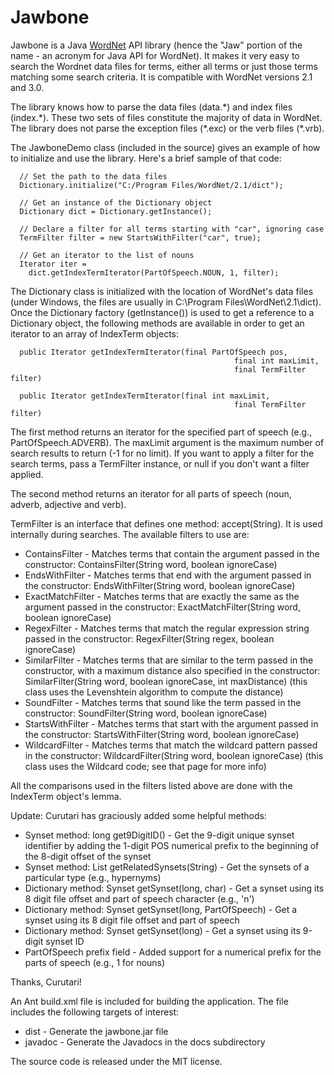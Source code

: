 # Jawbone
Jawbone is a Java [WordNet](http://wordnet.princeton.edu/) API library (hence the "Jaw" portion of the name - an acronym for Java API for WordNet). It makes it very easy to search the Wordnet data files for terms, either all terms or just those terms matching some search criteria. It is compatible with WordNet versions 2.1 and 3.0.

The library knows how to parse the data files (data.\*) and index files (index.\*). These two sets of files constitute the majority of data in WordNet. The library does not parse the exception files (\*.exc) or the verb files (\*.vrb).

The JawboneDemo class (included in the source) gives an example of how to initialize and use the library. Here's a brief sample of that code:

```
  // Set the path to the data files
  Dictionary.initialize("C:/Program Files/WordNet/2.1/dict");
  
  // Get an instance of the Dictionary object
  Dictionary dict = Dictionary.getInstance();
  
  // Declare a filter for all terms starting with "car", ignoring case
  TermFilter filter = new StartsWithFilter("car", true);
  
  // Get an iterator to the list of nouns
  Iterator iter = 
    dict.getIndexTermIterator(PartOfSpeech.NOUN, 1, filter);
```

The Dictionary class is initialized with the location of WordNet's data files (under Windows, the files are usually in C:\Program Files\WordNet\2.1\dict). Once the Dictionary factory (getInstance()) is used to get a reference to a Dictionary object, the following methods are available in order to get an iterator to an array of IndexTerm objects:

```
  public Iterator getIndexTermIterator(final PartOfSpeech pos,
                                                  final int maxLimit,
                                                  final TermFilter filter)

  public Iterator getIndexTermIterator(final int maxLimit,
                                                  final TermFilter filter)
```

The first method returns an iterator for the specified part of speech (e.g., PartOfSpeech.ADVERB). The maxLimit argument is the maximum number of search results to return (-1 for no limit). If you want to apply a filter for the search terms, pass a TermFilter instance, or null if you don't want a filter applied.

The second method returns an iterator for all parts of speech (noun, adverb, adjective and verb).

TermFilter is an interface that defines one method: accept(String). It is used internally during searches. The available filters to use are:

* ContainsFilter - Matches terms that contain the argument passed in the constructor: ContainsFilter(String word, boolean ignoreCase)
* EndsWithFilter - Matches terms that end with the argument passed in the constructor: EndsWithFilter(String word, boolean ignoreCase)
* ExactMatchFilter - Matches terms that are exactly the same as the argument passed in the constructor: ExactMatchFilter(String word, boolean ignoreCase)
* RegexFilter - Matches terms that match the regular expression string passed in the constructor: RegexFilter(String regex, boolean ignoreCase)
* SimilarFilter - Matches terms that are similar to the term passed in the constructor, with a maximum distance also specified in the constructor: SimilarFilter(String word, boolean ignoreCase, int maxDistance) (this class uses the Levenshtein algorithm to compute the distance)
* SoundFilter - Matches terms that sound like the term passed in the constructor: SoundFilter(String word, boolean ignoreCase)
* StartsWithFilter - Matches terms that start with the argument passed in the constructor: StartsWithFilter(String word, boolean ignoreCase)
* WildcardFilter - Matches terms that match the wildcard pattern passed in the constructor: WildcardFilter(String word, boolean ignoreCase) (this class uses the Wildcard code; see that page for more info)

All the comparisons used in the filters listed above are done with the IndexTerm object's lemma.

Update: Curutari has graciously added some helpful methods:

* Synset method: long get9DigitID() - Get the 9-digit unique synset identifier by adding the 1-digit POS numerical prefix to the beginning of the 8-digit offset of the synset
* Synset method: List getRelatedSynsets(String) - Get the synsets of a particular type (e.g., hypernyms)
* Dictionary method: Synset getSynset(long, char) - Get a synset using its 8 digit file offset and part of speech character (e.g., 'n')
* Dictionary method: Synset getSynset(long, PartOfSpeech) - Get a synset using its 8 digit file offset and part of speech
* Dictionary method: Synset getSynset(long) - Get a synset using its 9-digit synset ID
* PartOfSpeech prefix field - Added support for a numerical prefix for the parts of speech (e.g., 1 for nouns)

Thanks, Curutari!

An Ant build.xml file is included for building the application. The file includes the following targets of interest:

* dist - Generate the jawbone.jar file
* javadoc - Generate the Javadocs in the docs subdirectory

The source code is released under the MIT license.
